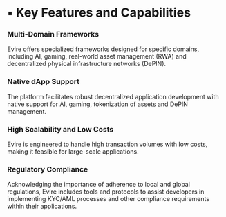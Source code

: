 # ▪️ Key Features and Capabilities

### Multi-Domain Frameworks

Evire offers specialized frameworks designed for specific domains, including AI, gaming, real-world asset management (RWA) and decentralized physical infrastructure networks (DePIN).

### Native dApp Support

The platform facilitates robust decentralized application development with native support for AI, gaming, tokenization of assets and DePIN management.

### High Scalability and Low Costs

Evire is engineered to handle high transaction volumes with low costs, making it feasible for large-scale applications.

### Regulatory Compliance

Acknowledging the importance of adherence to local and global regulations, Evire includes tools and protocols to assist developers in implementing KYC/AML processes and other compliance requirements within their applications.

